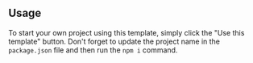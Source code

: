 ## Usage

To start your own project using this template, simply click the "Use this template" button. Don't forget to update the project name in the `package.json` file and then run the `npm i` command.
